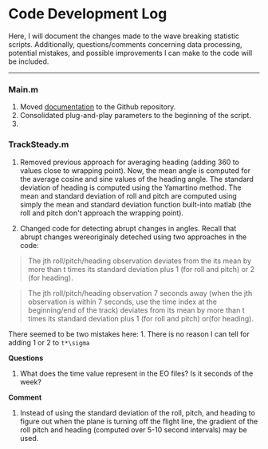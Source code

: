 # Code Development Log 
Here, I will document the changes made to the wave breaking statistic scripts. Additionally, questions/comments concerning data processing, potential mistakes, and possible improvements I can make to the code will be included.  

----
### Main.m 
1. Moved [documentation](https://github.com/lcolosi/WaveBreakingStats/tree/main/src) to the Github repository.
2. Consolidated plug-and-play parameters to the beginning of the script. 
3. 

### TrackSteady.m 
1. Removed previous approach for averaging heading (adding 360 to values close to wrapping point). Now, the mean angle is computed for the average cosine and sine values of the heading angle. The standard deviation of heading is computed using the Yamartino method. The mean and standard deviation of roll and pitch are computed using simply the mean and standard deviation function built-into matlab (the roll and pitch don't approach the wrapping point).

2. Changed code for detecting abrupt changes in angles. Recall that abrupt changes wereoriginaly deteched using two approaches in the code: 

> The jth roll/pitch/heading observation deviates from the its mean by more than t times its standard deviation plus 1 (for roll and pitch) or 2 (for heading).

> The jth roll/pitch/heading observation 7 seconds away (when the jth observation is within 7 seconds, use the time index at the beginning/end of the track) deviates from its mean by more than t times its standard deviation plus 1 (for roll and pitch) or(for heading).

There seemed to be two mistakes here: 
    1. There is no reason I can tell for adding 1 or 2 to `t*\sigma`

**Questions**
1. What does the time value represent in the EO files? Is it seconds of the week? 

**Comment** 
1. Instead of using the standard deviation of the roll, pitch, and heading to figure out when the plane is turning off the flight line, the gradient of the roll pitch and heading (computed over 5-10 second intervals) may be used.  

